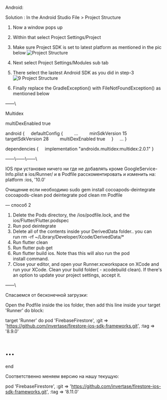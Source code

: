 Android:

Solution :
In the Android Studio File > Project Structure
1. Now a window pops up
2. Within that select Project Settings/Project
3. Make sure Project SDK is set to latest platform as mentioned in the pic below
![Project Structure](https://user-images.githubusercontent.com/101391049/160378715-9f3ce4fb-1971-47ae-bd98-4f46cee453f9.png)

4. Next select Project Settings/Modules sub tab
5. There select the lastest Android SDK as you did in step-3
![9 Project Structure](https://user-images.githubusercontent.com/101391049/160378762-e0b35c65-a774-4bce-8ab6-4eaec8d11afa.png)

6. Finally replace the GradleException() with FileNotFoundException() as mentioned below


——\


Multidex

multiDexEnabled true


android {
    defaultConfig {
        ...
        minSdkVersion 15 
        targetSdkVersion 28
        multiDexEnabled true
    }
    ...
}

dependencies {
    implementation "androidx.multidex:multidex:2.0.1"
}

——\——\——\

IOS при установке ничего ни где не добавлять кроме GoogleService-Info.plist в ios/Runner/ и в Podfile расскоментировать и изменить на:
platform :ios, '10.0'


Очищение если необходимо
sudo gem install cocoapods-deintegrate cocoapods-clean
pod deintegrate
pod clean
rm Podfile

— способ 2 

1. Delete the Pods directory, the /ios/podfile.lock, and the ios/Flutter/Flutter.podspec 
2. Run pod deintegrate 
3. Delete all of the contents inside your DerivedData folder.. you can run rm -rf ~/Library/Developer/Xcode/DerivedData/*  
4. Run flutter clean 
5. Run flutter pub get 
6. Run flutter build ios. Note thas this will also run the pod install command. 
7. Close your editor, and open your Runner.xcworkspace on XCode and run your XCode. Clean your build folder( - xcodebuild clean). If there's an option to update your project settings, accept it.

——\

Спасаемся от бесконечной загрузки:

Open the Podfile inside the ios folder, then add this line inside your target 'Runner' do block:

target 'Runner' do
  pod 'FirebaseFirestore', :git => 'https://github.com/invertase/firestore-ios-sdk-frameworks.git', :tag => '8.9.0'

# ...
end

Соответственно меняем версию на нашу текущую:

pod 'FirebaseFirestore', :git => 'https://github.com/invertase/firestore-ios-sdk-frameworks.git', :tag => ‘8.11.0'
